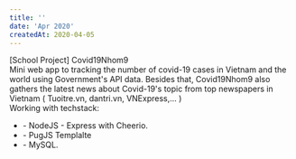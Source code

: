 ```yaml
---
title: ''
date: 'Apr 2020'
createdAt: 2020-04-05
---
```

<div class="tw-grid tw-gap-1">
  <div class="tw-col-span-2">
    <div class="tw-col-span-2">
      <span class="">[School Project] Covid19Nhom9 </span>
    </div>
    <div class="tw-col-span-2 tw-text-sm tw-text-justify tw-ml-2">
      Mini web app to tracking
      the number of covid-19 cases in Vietnam and the world using
      Government's API data. Besides that, Covid19Nhom9 also gathers
      the latest news about Covid-19's topic from top newspapers in
      Vietnam ( Tuoitre.vn, dantri.vn, VNExpress,... )
    </div>
    <div class="tw-col-span-2 tw-text-sm tw-text-justify tw-ml-2 tw-mt-2">
    <span>Working with techstack:</span>
      <ul>
        <li><span>- NodeJS <font-awesome-icon :icon="['fab', 'node-js']" size="lg" ></font-awesome-icon> - Express with Cheerio.</span></li>
        <li><span>- PugJS Templalte</span></li>
        <li><span>- MySQL.</span></li>
      </ul>
    </div>
  </div>
</div>
